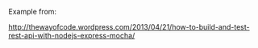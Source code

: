 Example from:

http://thewayofcode.wordpress.com/2013/04/21/how-to-build-and-test-rest-api-with-nodejs-express-mocha/